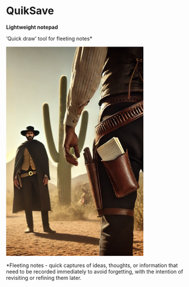 # QuikSave
**Lightweight notepad**

‘Quick draw’ tool for fleeting notes*

![QuikSave - Quick draw tool](./promotional.png)

*Fleeting notes - quick captures of ideas, thoughts, or information that need to be recorded immediately to avoid forgetting, with the intention of revisiting or refining them later.
